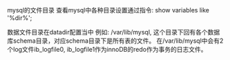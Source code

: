 mysql的文件目录
查看mysql中各种目录设置通过指令: show variables like '%dir%';

数据文件目录在datadir配置当中
例如: /var/lib/mysql, 这个目录下回有各个数据库schema目录，对应schema目录下是所有表的文件。
在/var/lib/mysql中会有2个log文件ib_logfile0, ib_logfile1作为innoDB的redo作为事务的日志文件。
